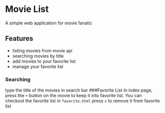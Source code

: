 # Movie List
A simple web application for movie fanatic

## Features
- listing movies from movie api
- searching movies by title
- add movies to your favorite list
- manage your favorite list

### Searching
type the title of the movies in search bar
###Favorite List
In index page, press the `+` button on the movie to keep it into favorite list.
You can checkout the favorite list in `favorite.html`
press `x` to remove it from favorite list